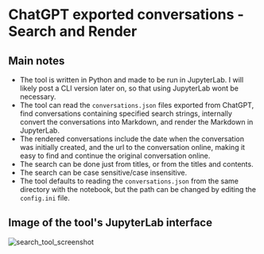 #  ChatGPT exported conversations - Search and Render
## Main notes
* The tool is written in Python and made to be run in JupyterLab. I will likely post a CLI version later on, so that using JupyterLab wont be necessary.
* The tool can read the `conversations.json` files exported from ChatGPT, find conversations containing specified search strings, internally convert the conversations into Markdown, and render the Markdown in JupyterLab.
* The rendered conversations include the date when the conversation was initially created, and the url to the conversation online, making it easy to find and continue the original conversation online.
* The search can be done just from titles, or from the titles and contents.
* The search can be case sensitive/case insensitive.
* The tool defaults to reading the `conversations.json` from the same directory with the notebook, but the path can be changed by editing the `config.ini` file.

## Image of the tool's JupyterLab interface
![search_tool_screenshot](https://github.com/user-attachments/assets/99a7578a-186b-4dbe-9c9b-eace0b4334b7)
